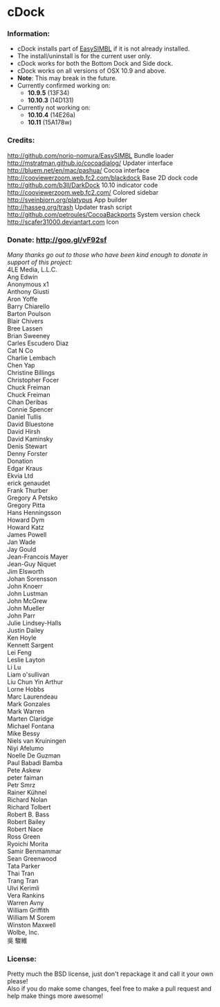 # cDock

### Information:
* cDock installs part of [EasySIMBL](https://github.com/norio-nomura/EasySIMBL) if it is not already installed.
* The install/uninstall is for the current user only.
* cDock works for both the Bottom Dock and Side dock.	
* cDock works on all versions of OSX 10.9 and above.    
* **Note**: This may break in the future.    
* Currently confirmed working on:    
    * **10.9.5** (13F34)    
    * **10.10.3** (14D131)    
* Currently not working on:    
    * **10.10.4** (14E26a)    
    * **10.11** (15A178w)    

### Credits: 
http://github.com/norio-nomura/EasySIMBL	Bundle loader    
http://mstratman.github.io/cocoadialog/		Updater interface    
http://bluem.net/en/mac/pashua/				Cocoa interface    
http://cooviewerzoom.web.fc2.com/blackdock	Base 2D dock code    
http://github.com/b3ll/DarkDock				10.10 indicator code    
http://cooviewerzoom.web.fc2.com/			Colored sidebar    
http://sveinbjorn.org/platypus				App builder    
http://hasseg.org/trash						Updater trash script    
http://github.com/petroules/CocoaBackports	System version check    
http://scafer31000.deviantart.com			Icon    

### Donate:  http://goo.gl/vF92sf
*Many thanks go out to those who have been kind enough to donate in support of this project:*    
4LE Media, L.L.C.    
Ang Edwin    
Anonymous x1    
Anthony Giusti    
Aron Yoffe    
Barry Chiarello    
Barton Poulson    
Blair Chivers    
Bree Lassen    
Brian Sweeney    
Carles Escudero Diaz    
Cat N Co    
Charlie Lembach    
Chen Yap    
Christine Billings    
Christopher Focer    
Chuck Freiman    
Chuck Freiman    
Cihan Deribas    
Connie Spencer    
Daniel Tullis    
David Bluestone    
David Hirsh    
David Kaminsky    
Denis Stewart    
Denny Forster    
Donation    
Edgar Kraus    
Ekvia Ltd    
erick genaudet    
Frank Thurber    
Gregory A Petsko    
Gregory Pitta    
Hans Henningsson    
Howard Dym    
Howard Katz    
James Powell    
Jan Wade    
Jay Gould    
Jean-Francois Mayer    
Jean-Guy Niquet    
Jim Elsworth    
Johan Sorensson    
John Knoerr    
John Lustman    
John McGrew    
John Mueller    
John Parr    
Julie Lindsey-Halls    
Justin Dailey    
Ken Hoyle    
Kennett Sargent    
Lei Feng    
Leslie Layton    
Li Lu    
Liam o'sullivan    
Liu Chun Yin Arthur    
Lorne Hobbs    
Marc Laurendeau    
Mark Gonzales    
Mark Warren    
Marten Claridge    
Michael Fontana    
Mike Bessy    
Niels van Kruiningen    
Niyi Afelumo    
Noelle De Guzman    
Paul Babadi Bamba    
Pete Askew    
peter faiman    
Petr Smrz    
Rainer Kühnel    
Richard Nolan    
Richard Tolbert    
Robert B. Bass    
Robert Bailey    
Robert Nace    
Ross Green    
Ryoichi Morita    
Samir Benmammar    
Sean Greenwood    
Tata Parker    
Thai Tran    
Trang Tran    
Ulvi Kerimli    
Vera Rankins    
Warren Avny    
William Griffith    
William M Sorem    
Winston Maxwell    
Wolbe, Inc.    
吳 駿維    

### License:
Pretty much the BSD license, just don't repackage it and call it your own please!    
Also if you do make some changes, feel free to make a pull request and help make things more awesome!
